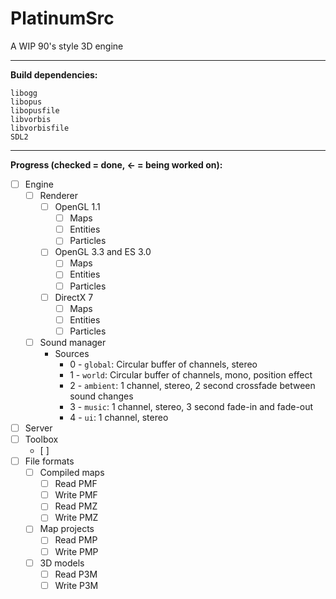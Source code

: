 # PlatinumSrc
A WIP 90's style 3D engine<br>

---
**Build dependencies:**<br>
```
libogg
libopus
libopusfile
libvorbis
libvorbisfile
SDL2
```

---
**Progress \(checked = done, <- = being worked on\):**<br>
- [ ] Engine
    - [ ] Renderer
        - [ ] OpenGL 1.1
            - [ ] Maps
            - [ ] Entities
            - [ ] Particles
        - [ ] OpenGL 3.3 and ES 3.0
            - [ ] Maps
            - [ ] Entities
            - [ ] Particles
        - [ ] DirectX 7
            - [ ] Maps
            - [ ] Entities
            - [ ] Particles
    - [ ] Sound manager
        - Sources
            - 0 - `global`: Circular buffer of channels, stereo
            - 1 - `world`: Circular buffer of channels, mono, position effect
            - 2 - `ambient`: 1 channel, stereo, 2 second crossfade between sound changes
            - 3 - `music`: 1 channel, stereo, 3 second fade-in and fade-out
            - 4 - `ui`: 1 channel, stereo
- [ ] Server
- [ ] Toolbox
    - [ ]
- [ ] File formats
    - [ ] Compiled maps
        - [ ] Read PMF
        - [ ] Write PMF
        - [ ] Read PMZ
        - [ ] Write PMZ
    - [ ] Map projects
        - [ ] Read PMP
        - [ ] Write PMP
    - [ ] 3D models
        - [ ] Read P3M
        - [ ] Write P3M
